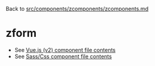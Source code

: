 Back to [src/components/zcomponents/zcomponents.md](../zcomponents.md)

# zform

 - See [Vue.js (v2) component file contents](./zform.vue)
 - See [Sass/Css component file contents](./zform.scss)
